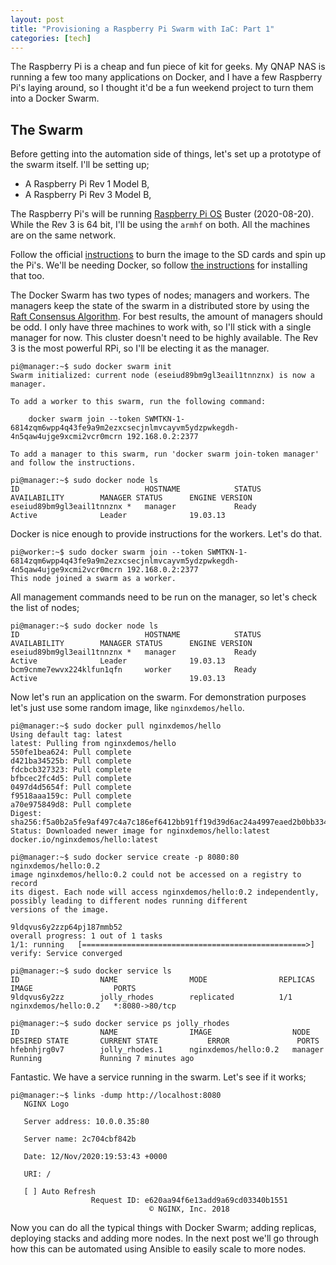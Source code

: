 ```yaml
---
layout: post
title: "Provisioning a Raspberry Pi Swarm with IaC: Part 1"
categories: [tech]
---
```


The Raspberry Pi is a cheap and fun piece of kit for geeks. My QNAP NAS
is running a few too many applications on Docker, and I have a few
Raspberry Pi's laying around, so I thought it'd be a fun weekend project
to turn them into a Docker Swarm.


## The Swarm

Before getting into the automation side of things, let's set up
a prototype of the swarm itself. I'll be setting up;

  * A Raspberry Pi Rev 1 Model B,
  * A Raspberry Pi Rev 3 Model B,

The Raspberry Pi's will be running [Raspberry Pi OS][] Buster
(2020-08-20). While the Rev 3 is 64 bit, I'll be using the `armhf` on
both. All the machines are on the same network.

Follow the official [instructions][raspbian-install] to burn the image
to the SD cards and spin up the Pi's. We'll be needing Docker, so follow
[the instructions][docker-install] for installing that too.

The Docker Swarm has two types of nodes; managers and workers. The
managers keep the state of the swarm in a distributed store by using the
[Raft Consensus Algorithm][raft]. For best results, the amount of
managers should be odd. I only have three machines to work with, so I'll
stick with a single manager for now. This cluster doesn't need to be
highly available. The Rev 3 is the most powerful RPi, so I'll be
electing it as the manager.

```
pi@manager:~$ sudo docker swarm init
Swarm initialized: current node (eseiud89bm9gl3eail1tnnznx) is now a manager.

To add a worker to this swarm, run the following command:

    docker swarm join --token SWMTKN-1-6814zqm6wpp4q43fe9a9m2ezxcsecjnlmvcayvm5ydzpwkegdh-4n5qaw4ujge9xcmi2vcr0mcrn 192.168.0.2:2377

To add a manager to this swarm, run 'docker swarm join-token manager' and follow the instructions.
```
```
pi@manager:~$ sudo docker node ls
ID                            HOSTNAME            STATUS              AVAILABILITY        MANAGER STATUS      ENGINE VERSION
eseiud89bm9gl3eail1tnnznx *   manager             Ready               Active              Leader              19.03.13
```

Docker is nice enough to provide instructions for the workers. Let's do
that.

```
pi@worker:~$ sudo docker swarm join --token SWMTKN-1-6814zqm6wpp4q43fe9a9m2ezxcsecjnlmvcayvm5ydzpwkegdh-4n5qaw4ujge9xcmi2vcr0mcrn 192.168.0.2:2377
This node joined a swarm as a worker.
```

All management commands need to be run on the manager, so let's check
the list of nodes;

```
pi@manager:~$ sudo docker node ls
ID                            HOSTNAME            STATUS              AVAILABILITY        MANAGER STATUS      ENGINE VERSION
eseiud89bm9gl3eail1tnnznx *   manager             Ready               Active              Leader              19.03.13
bcm9cnme7ewvx224klfun1qfn     worker              Ready               Active                                  19.03.13
```

Now let's run an application on the swarm. For demonstration purposes
let's just use some random image, like `nginxdemos/hello`.

```
pi@manager:~$ sudo docker pull nginxdemos/hello
Using default tag: latest
latest: Pulling from nginxdemos/hello
550fe1bea624: Pull complete
d421ba34525b: Pull complete
fdcbcb327323: Pull complete
bfbcec2fc4d5: Pull complete
0497d4d5654f: Pull complete
f9518aaa159c: Pull complete
a70e975849d8: Pull complete
Digest: sha256:f5a0b2a5fe9af497c4a7c186ef6412bb91ff19d39d6ac24a4997eaed2b0bb334
Status: Downloaded newer image for nginxdemos/hello:latest
docker.io/nginxdemos/hello:latest
```
```
pi@manager:~$ sudo docker service create -p 8080:80 nginxdemos/hello:0.2
image nginxdemos/hello:0.2 could not be accessed on a registry to record
its digest. Each node will access nginxdemos/hello:0.2 independently,
possibly leading to different nodes running different
versions of the image.

9ldqvus6y2zzp64pj187mmb52
overall progress: 1 out of 1 tasks
1/1: running   [==================================================>]
verify: Service converged
```
```
pi@manager:~$ sudo docker service ls
ID                  NAME                MODE                REPLICAS            IMAGE                  PORTS
9ldqvus6y2zz        jolly_rhodes        replicated          1/1                 nginxdemos/hello:0.2   *:8080->80/tcp
```

```
pi@manager:~$ sudo docker service ps jolly_rhodes
ID                  NAME                IMAGE                  NODE                DESIRED STATE       CURRENT STATE           ERROR               PORTS
hfebnhjrg0v7        jolly_rhodes.1      nginxdemos/hello:0.2   manager             Running             Running 7 minutes ago
```

Fantastic. We have a service running in the swarm. Let's see if it
works;

```
pi@manager:~$ links -dump http://localhost:8080
   NGINX Logo

   Server address: 10.0.0.35:80

   Server name: 2c704cbf842b

   Date: 12/Nov/2020:19:53:43 +0000

   URI: /

   [ ] Auto Refresh
                  Request ID: e620aa94f6e13add9a69cd03340b1551
                               © NGINX, Inc. 2018
```

Now you can do all the typical things with Docker Swarm; adding
replicas, deploying stacks and adding more nodes. In the next post we'll
go through how this can be automated using Ansible to easily scale to
more nodes.


[raspbian-install]: https://www.raspberrypi.org/documentation/installation/installing-images/
[docker-install]: https://docs.docker.com/engine/install/debian/
[Raspberry Pi OS]: https://www.raspberrypi.org/software/operating-systems/
[raft]: https://docs.docker.com/engine/swarm/raft/
